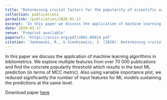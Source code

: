 ```yaml
---
title: "Determining crucial factors for the popularity of scientific articles"
collection: publications
permalink: /publication/2020-01-17
excerpt: 'In this paper we discuss the application of machine learning algorithms in bibliometrics...'
date: 2020-01-17
venue: 'Preprint available'
paperurl: 'https://arxiv.org/pdf/2001.09914.pdf'
citation: 'Jankowski, R., & Sienkiewicz, J. (2020). Determining crucial factors for the popularity of scientific articles. arXiv preprint arXiv:2001.09914.'
---
```


In this paper we discuss the application of machine learning algorithms in bibliometrics. We explore multiple features from over 70 000 publications and find the concrete popularity threshold which results in the best ML prediction (in terms of MCC metric). Also using variable importance plot, we reduced significantly the number of input features for ML models sustaining the predictions at the same level.

Download paper [here](http://academicpages.github.io/files/paper1.pdf)